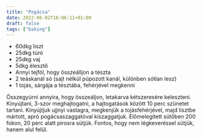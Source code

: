```yaml
---
title: "Pogácsa"
date: 2022-06-02T16:06:11+01:00
draft: false
tags: ["baking"]
---
```


 - 60dkg liszt
 - 25dkg túró
 - 25dkg vaj
 - 5dkg élesztő
 - Annyi tejföl, hogy összeálljon a tészta
 - 2 teáskanál só (sajt nélkül púpozott kanál, különben sótlan lesz)
 - 1 tojás, sárgája a tésztába, fehérjével megkenni

Összegyúrni annyira, hogy összeáljon, letakarva kétszeresére keleszteni.
Kinyújtani, 3-szor meghajtogatni, a hajtogatások között 10 perc szünetet tartani.
Kinyújtjuk ujjnyi vastagra, megkenjük a tojásfehérjével, majd lisztbe mártott, apró pogácsaszaggatóval kiszaggatjuk.
Előmelegített sütőben 200 fokon, 20 perc alatt pirosra sütjük. Fontos, hogy nem légkeveréssel sütjük, hanem alul felül.
